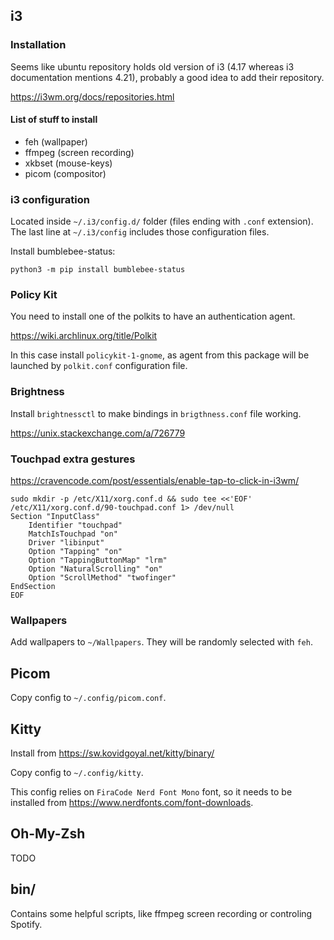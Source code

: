 ## i3

### Installation

Seems like ubuntu repository holds old version of i3 (4.17 whereas i3 documentation mentions 4.21), probably a good idea to add their repository.

https://i3wm.org/docs/repositories.html

#### List of stuff to install

* feh (wallpaper)
* ffmpeg (screen recording)
* xkbset (mouse-keys)
* picom (compositor)

### i3 configuration

Located inside `~/.i3/config.d/` folder (files ending with `.conf` extension). The last line at `~/.i3/config` includes those configuration files.

Install bumblebee-status:

```python3 -m pip install bumblebee-status```

### Policy Kit

You need to install one of the polkits to have an authentication agent.

https://wiki.archlinux.org/title/Polkit

In this case install `policykit-1-gnome`, as agent from this package will be launched by `polkit.conf` configuration file.

### Brightness

Install `brightnessctl` to make bindings in `brigthness.conf` file working.

https://unix.stackexchange.com/a/726779

### Touchpad extra gestures

https://cravencode.com/post/essentials/enable-tap-to-click-in-i3wm/

```
sudo mkdir -p /etc/X11/xorg.conf.d && sudo tee <<'EOF' /etc/X11/xorg.conf.d/90-touchpad.conf 1> /dev/null
Section "InputClass"
	Identifier "touchpad"
	MatchIsTouchpad "on"
	Driver "libinput"
	Option "Tapping" "on"
	Option "TappingButtonMap" "lrm"
	Option "NaturalScrolling" "on"
	Option "ScrollMethod" "twofinger"
EndSection
EOF
```

### Wallpapers

Add wallpapers to `~/Wallpapers`. They will be randomly selected with `feh`.

## Picom

Copy config to `~/.config/picom.conf`.

## Kitty

Install from https://sw.kovidgoyal.net/kitty/binary/

Copy config to `~/.config/kitty`.

This config relies on `FiraCode Nerd Font Mono` font, so it needs to be installed from https://www.nerdfonts.com/font-downloads.

## Oh-My-Zsh

TODO

## bin/

Contains some helpful scripts, like ffmpeg screen recording or controling Spotify.

